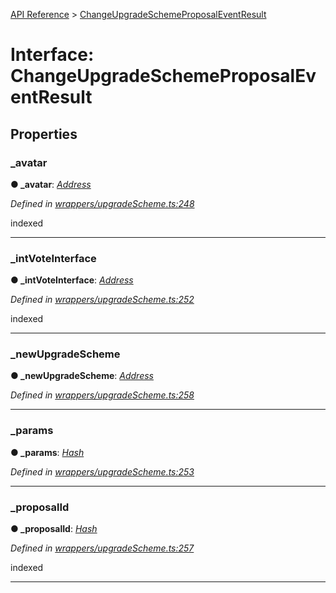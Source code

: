 [API Reference](../README.md) > [ChangeUpgradeSchemeProposalEventResult](../interfaces/ChangeUpgradeSchemeProposalEventResult.md)



# Interface: ChangeUpgradeSchemeProposalEventResult


## Properties
<a id="_avatar"></a>

###  _avatar

**●  _avatar**:  *[Address](../#Address)* 

*Defined in [wrappers/upgradeScheme.ts:248](https://github.com/daostack/arc.js/blob/f343aa24/lib/wrappers/upgradeScheme.ts#L248)*



indexed




___

<a id="_intVoteInterface"></a>

###  _intVoteInterface

**●  _intVoteInterface**:  *[Address](../#Address)* 

*Defined in [wrappers/upgradeScheme.ts:252](https://github.com/daostack/arc.js/blob/f343aa24/lib/wrappers/upgradeScheme.ts#L252)*



indexed




___

<a id="_newUpgradeScheme"></a>

###  _newUpgradeScheme

**●  _newUpgradeScheme**:  *[Address](../#Address)* 

*Defined in [wrappers/upgradeScheme.ts:258](https://github.com/daostack/arc.js/blob/f343aa24/lib/wrappers/upgradeScheme.ts#L258)*





___

<a id="_params"></a>

###  _params

**●  _params**:  *[Hash](../#Hash)* 

*Defined in [wrappers/upgradeScheme.ts:253](https://github.com/daostack/arc.js/blob/f343aa24/lib/wrappers/upgradeScheme.ts#L253)*





___

<a id="_proposalId"></a>

###  _proposalId

**●  _proposalId**:  *[Hash](../#Hash)* 

*Defined in [wrappers/upgradeScheme.ts:257](https://github.com/daostack/arc.js/blob/f343aa24/lib/wrappers/upgradeScheme.ts#L257)*



indexed




___


